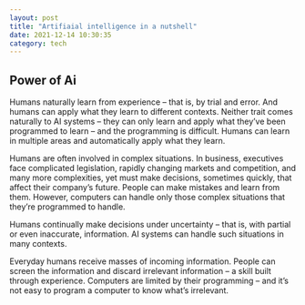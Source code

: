 ```yaml
---
layout: post
title: "Artifiaial intelligence in a nutshell"
date: 2021-12-14 10:30:35 
category: tech
---
```


## Power of Ai
Humans naturally learn from experience – that is, by trial and error.  And humans can apply what they learn to different contexts.  Neither trait comes naturally to AI systems – they can only learn and apply what they’ve been programmed to learn – and the programming is difficult. Humans can learn in multiple areas and automatically apply what they learn.

Humans are often involved in complex situations.  In business, executives face complicated legislation, rapidly changing markets and competition, and many more complexities, yet must make decisions, sometimes quickly, that affect their company’s future.  People can make mistakes and learn from them.  However, computers can handle only those complex situations that they’re programmed to handle.

Humans continually make decisions under uncertainty – that is, with partial or even inaccurate, information. AI systems can handle such situations in many contexts.

Everyday humans receive masses of incoming information.  People can screen the information and discard irrelevant information – a skill built through experience.  Computers are limited by their programming – and it’s not easy to program a computer to know what’s irrelevant.
